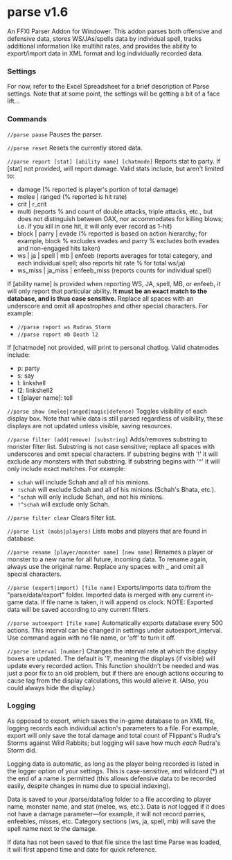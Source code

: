 # parse v1.6
An FFXI Parser Addon for Windower. This addon parses both offensive and defensive data, stores WS/JAs/spells data by individual spell, tracks additional information like multihit rates, and provides the ability to export/import data in XML format and log individually recorded data.

### Settings
For now, refer to the Excel Spreadsheet for a brief description of Parse settings. Note that at some point, the settings will be getting a bit of a face lift...

### Commands

`//parse pause`
Pauses the parser.

`//parse reset`
Resets the currently stored data.

`//parse report [stat] [ability name] [chatmode]` Reports stat to party. 
If [stat] not provided, will report damage. Valid stats include, but aren't limited to:
* damage (% reported is player's portion of total damage)
* melee | ranged (% reported is hit rate)
* crit | r_crit
* multi (reports % and count of double attacks, triple attacks, etc., but does not distinguish between OAX, nor accommodates for killing blows; i.e. if you kill in one hit, it will only ever record as 1-hit)
* block | parry | evade (% reported is based on action hierarchy; for example, block % excludes evades and parry % excludes both evades and non-engaged hits taken)
* ws | ja | spell | mb | enfeeb (reports averages for total category, and each individual spell; also reports hit rate % for total ws/ja)
* ws_miss | ja_miss | enfeeb_miss (reports counts for individual spell)

If [ability name] is provided when reporting WS, JA, spell, MB, or enfeeb, it will only report that particular ability. **It must be an exact match to the database, and is thus case sensitive.** Replace all spaces with an underscore and omit all apostrophes and other special characters. For example:
* `//parse report ws Rudras_Storm`
* `//parse report mb Death l2`

If [chatmode] not provided, will print to personal chatlog. Valid chatmodes include:
* p: party
* s: say
* l: linkshell
* l2: linkshell2
* t [player name]: tell

`//parse show (melee|ranged|magic|defense)`
Toggles visibility of each display box. Note that while data is still parsed regardless of visibility, these displays are not updated unless visible, saving resources.

`//parse filter (add|remove) [substring]`
Adds/removes substring to monster filter list. Substring is not case sensitive; replace all spaces with underscores and omit special characters. If substring begins with '!' it will exclude any monsters with that substring. If substring begins with '^' it will only include exact matches. For example:
* `schah` will include Schah and all of his minions.
* `!schah` will exclude Schah and all of his minions (Schah's Bhata, etc.).
* `^schah` will only include Schah, and not his minions. 
* `!^schah` will exclude only Schah.

`//parse filter clear`
Clears filter list.

`//parse list (mobs|players)`
Lists mobs and players that are found in database.

`//parse rename [player/monster name] [new name]`
Renames a player or monster to a new name for all future, incoming data. To rename again, always use the original name. Replace any spaces with _ and omit all special characters.

`//parse (export|import) [file name]`
Exports/imports data to/from the "parse/data/export" folder. Imported data is merged with any current in-game data. If file name is taken, it will append os.clock. NOTE: Exported data will be saved according to any current filters.

`//parse autoexport [file name]`
Automatically exports database every 500 actions. This interval can be changed in settings under autoexport_interval. Use command again with no file name, or 'off' to turn it off.

`//parse interval [number]`
Changes the interval rate at which the display boxes are updated. The default is '1', meaning the displays (if visible) will update every recorded action. This function shouldn't be needed and was just a poor fix to an old problem, but if there are enough actions occuring to cause lag from the display calculations, this would alleive it. (Also, you could always hide the display.)

### Logging
As opposed to export, which saves the in-game database to an XML file, logging records each individual action's parameters to a file. For example, export will only save the total damage and total count of Flippant's Rudra's Storms against Wild Rabbits; but logging will save how much *each* Rudra's Storm did.

Logging data is automatic, as long as the player being recorded is listed in the logger option of your settings. This is case-sensitive, and wildcard (\*) at the end of a name is permitted (this allows defensive data to be recorded easily, despite changes in name due to special indexing).

Data is saved to your /parse/data/log folder to a file according to player name, monster name, and stat (melee, ws, etc.). Data is *not* logged if it does not have a damage parameter—for example, it will not record parries, enfeebles, misses, etc. Category sections (ws, ja, spell, mb) will save the spell name next to the damage.

If data has not been saved to that file since the last time Parse was loaded, it will first append time and date for quick reference.

